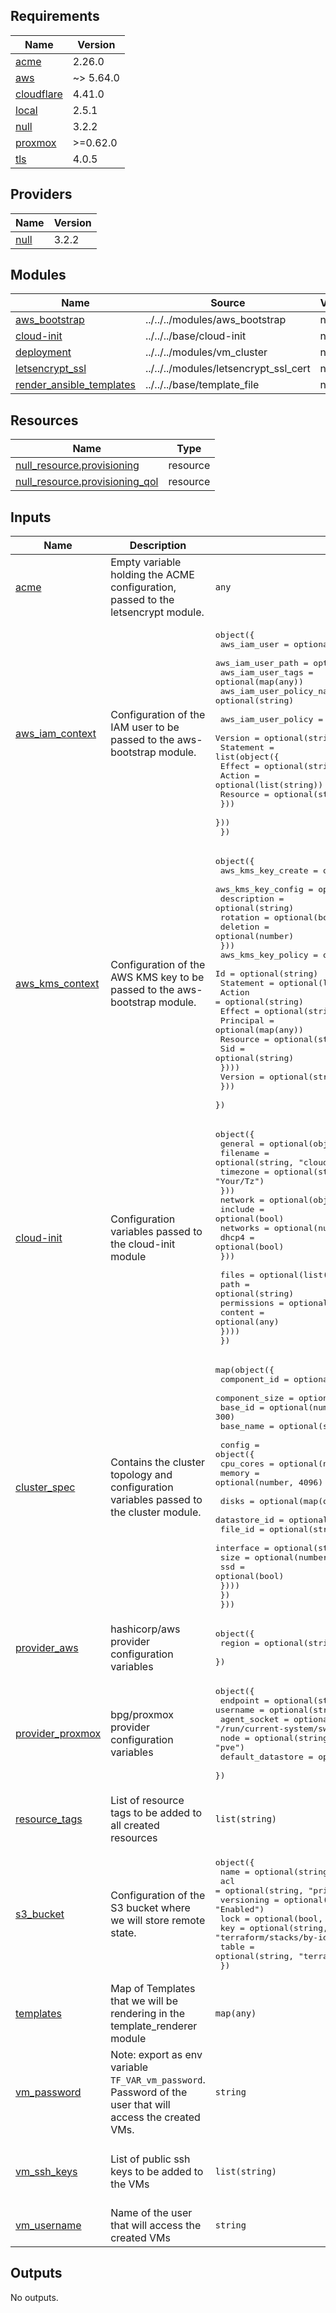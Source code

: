 <!-- BEGIN_TF_DOCS -->
## Requirements

| Name | Version |
|------|---------|
| <a name="requirement_acme"></a> [acme](#requirement\_acme) | 2.26.0 |
| <a name="requirement_aws"></a> [aws](#requirement\_aws) | ~> 5.64.0 |
| <a name="requirement_cloudflare"></a> [cloudflare](#requirement\_cloudflare) | 4.41.0 |
| <a name="requirement_local"></a> [local](#requirement\_local) | 2.5.1 |
| <a name="requirement_null"></a> [null](#requirement\_null) | 3.2.2 |
| <a name="requirement_proxmox"></a> [proxmox](#requirement\_proxmox) | >=0.62.0 |
| <a name="requirement_tls"></a> [tls](#requirement\_tls) | 4.0.5 |

## Providers

| Name | Version |
|------|---------|
| <a name="provider_null"></a> [null](#provider\_null) | 3.2.2 |

## Modules

| Name | Source | Version |
|------|--------|---------|
| <a name="module_aws_bootstrap"></a> [aws\_bootstrap](#module\_aws\_bootstrap) | ../../../modules/aws_bootstrap | n/a |
| <a name="module_cloud-init"></a> [cloud-init](#module\_cloud-init) | ../../../base/cloud-init | n/a |
| <a name="module_deployment"></a> [deployment](#module\_deployment) | ../../../modules/vm_cluster | n/a |
| <a name="module_letsencrypt_ssl"></a> [letsencrypt\_ssl](#module\_letsencrypt\_ssl) | ../../../modules/letsencrypt_ssl_cert | n/a |
| <a name="module_render_ansible_templates"></a> [render\_ansible\_templates](#module\_render\_ansible\_templates) | ../../../base/template_file | n/a |

## Resources

| Name | Type |
|------|------|
| [null_resource.provisioning](https://registry.terraform.io/providers/hashicorp/null/3.2.2/docs/resources/resource) | resource |
| [null_resource.provisioning_qol](https://registry.terraform.io/providers/hashicorp/null/3.2.2/docs/resources/resource) | resource |

## Inputs

| Name | Description | Type | Default | Required |
|------|-------------|------|---------|:--------:|
| <a name="input_acme"></a> [acme](#input\_acme) | Empty variable holding the ACME configuration, passed to the letsencrypt module. | `any` | n/a | yes |
| <a name="input_aws_iam_context"></a> [aws\_iam\_context](#input\_aws\_iam\_context) | Configuration of the IAM user to be passed to the aws-bootstrap module. | <pre>object({<br>    aws_iam_user             = optional(string)<br>    aws_iam_user_path        = optional(string)<br>    aws_iam_user_tags        = optional(map(any))<br>    aws_iam_user_policy_name = optional(string)<br><br>    aws_iam_user_policy = optional(object({<br>      Version = optional(string, "2012-10-17")<br>      Statement = list(object({<br>        Effect   = optional(string)<br>        Action   = optional(list(string))<br>        Resource = optional(string)<br>      }))<br>    }))<br>  })</pre> | `null` | no |
| <a name="input_aws_kms_context"></a> [aws\_kms\_context](#input\_aws\_kms\_context) | Configuration of the AWS KMS key to be passed to the aws-bootstrap module. | <pre>object({<br>    aws_kms_key_create = optional(bool)<br>    aws_kms_key_config = optional(object({<br>      description = optional(string)<br>      rotation    = optional(bool)<br>      deletion    = optional(number)<br>    }))<br>    aws_kms_key_policy = optional(object({<br>      Id = optional(string)<br>      Statement = optional(list(object({<br>        Action    = optional(string)<br>        Effect    = optional(string)<br>        Principal = optional(map(any))<br>        Resource  = optional(string)<br>        Sid       = optional(string)<br>      })))<br>      Version = optional(string)<br>    }))<br>  })</pre> | n/a | yes |
| <a name="input_cloud-init"></a> [cloud-init](#input\_cloud-init) | Configuration variables passed to the cloud-init module | <pre>object({<br>    general = optional(object({<br>      filename = optional(string, "cloud-init.yaml")<br>      timezone = optional(string, "Your/Tz")<br>    }))<br>    network = optional(object({<br>      include  = optional(bool)<br>      networks = optional(number)<br>      dhcp4    = optional(bool)<br>    }))<br><br>    files = optional(list(object({<br>      path        = optional(string)<br>      permissions = optional(string)<br>      content     = optional(any)<br>    })))<br>  })</pre> | n/a | yes |
| <a name="input_cluster_spec"></a> [cluster\_spec](#input\_cluster\_spec) | Contains the cluster topology and configuration variables passed to the cluster module. | <pre>map(object({<br>    component_id   = optional(string)<br>    component_size = optional(number, 3)<br>    base_id        = optional(number, 300)<br>    base_name      = optional(string, "machine")<br><br>    config = object({<br>      cpu_cores = optional(number, 4)<br>      memory    = optional(number, 4096)<br><br>      disks = optional(map(object({<br>        datastore_id = optional(string)<br>        file_id      = optional(string)<br>        interface    = optional(string)<br>        size         = optional(number)<br>        ssd          = optional(bool)<br>      })))<br>    })<br>  }))</pre> | n/a | yes |
| <a name="input_provider_aws"></a> [provider\_aws](#input\_provider\_aws) | hashicorp/aws provider configuration variables | <pre>object({<br>    region = optional(string, "eu-west-1")<br>  })</pre> | `{}` | no |
| <a name="input_provider_proxmox"></a> [provider\_proxmox](#input\_provider\_proxmox) | bpg/proxmox provider configuration variables | <pre>object({<br>    endpoint          = optional(string, "https://path.to.pve:8006")<br>    username          = optional(string, "root")<br>    agent_socket      = optional(string, "/run/current-system/sw/bin/ssh-agent")<br>    node              = optional(string, "pve")<br>    default_datastore = optional(string, "local")<br>  })</pre> | `{}` | no |
| <a name="input_resource_tags"></a> [resource\_tags](#input\_resource\_tags) | List of resource tags to be added to all created resources | `list(string)` | <pre>[<br>  "terraform",<br>  "infrastructure"<br>]</pre> | no |
| <a name="input_s3_bucket"></a> [s3\_bucket](#input\_s3\_bucket) | Configuration of the S3 bucket where we will store remote state. | <pre>object({<br>    name       = optional(string, "terraform-state")<br>    acl        = optional(string, "private")<br>    versioning = optional(string, "Enabled")<br>    lock       = optional(bool, true)<br>    key        = optional(string, "terraform/stacks/by-id/bucket/terraform.tfstate")<br>    table      = optional(string, "terraform-lock")<br>  })</pre> | `{}` | no |
| <a name="input_templates"></a> [templates](#input\_templates) | Map of Templates that we will be rendering in the template\_renderer module | `map(any)` | `{}` | no |
| <a name="input_vm_password"></a> [vm\_password](#input\_vm\_password) | Note: export as env variable `TF_VAR_vm_password`. Password of the user that will access the created VMs. | `string` | n/a | yes |
| <a name="input_vm_ssh_keys"></a> [vm\_ssh\_keys](#input\_vm\_ssh\_keys) | List of public ssh keys to be added to the VMs | `list(string)` | <pre>[<br>  "ssh-ed25519 AAAAC3NzaC1lZDI1NTE5AAAAIMmJacbLyO/WVFf6GrMVx2l31xGxynWrAEkzX3+myQzW null0x@ansible"<br>]</pre> | no |
| <a name="input_vm_username"></a> [vm\_username](#input\_vm\_username) | Name of the user that will access the created VMs | `string` | `"null0x"` | no |

## Outputs

No outputs.
<!-- END_TF_DOCS -->